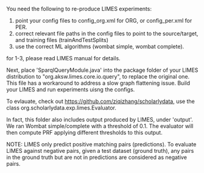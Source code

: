 You need the following to re-produce LIMES experiments:

1. point your config files to config_org.xml for ORG, or config_per.xml for PER.
2. correct relevant file paths in the config files to point to the source/target, and training files (trainAndTestSplits)
3. use the correct ML algorithms (wombat simple, wombat complete).

for 1-3, please read LIMES manual for details.

Next, place 'SparqlQueryModule.java' into the package folder of your LIMES distribution to "org.aksw.limes.core.io.query", to replace the original one. This file has a workaround to address a slow graph flattening issue. Build your LIMES and run experiments uisng the configs.

To evlauate, check out https://github.com/ziqizhang/scholarlydata, use the class org.scholarlydata.exp.limes.Evaluator.

In fact, this folder also includes output produced by LIMES, under 'output'. We ran Wombat simple/complete with a threshold of 0.1. The evaluator will then compute PRF applying different thresholds to this output.


NOTE: LIMES only predict positive matching pairs (predictions). To evaluate LIMES against negative pairs, given a test dataset (ground truth), any pairs in the ground truth but are not in predictions are considered as negative pairs.


